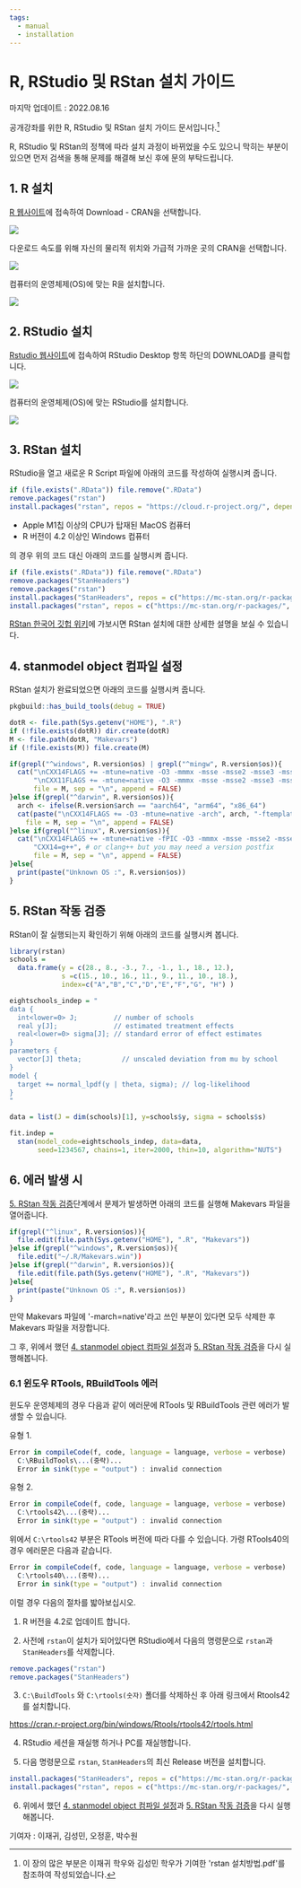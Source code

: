 ```yaml
---
tags:
  - manual
  - installation
---
```


# R, RStudio 및 RStan 설치 가이드

마지막 업데이트 : 2022.08.16

공개강좌를 위한 R, RStudio 및 RStan 설치 가이드 문서입니다.[^1]

[^1]: 이 장의 많은 부분은 이재귀 학우와 김성민 학우가 기여한 'rstan 설치방법.pdf'를
    참조하여 작성되었습니다.

R, RStudio 및 RStan의 정책에 따라 설치 과정이 바뀌었을 수도 있으니 
막히는 부분이 있으면 먼저 검색을 통해 문제를 해결해 보신 후에 문의 부탁드립니다.

## 1. R 설치

[R 웹사이트](https://www.r-project.org)에 접속하여 Download - CRAN을 선택합니다.

![](fig/download_cran.png)

다운로드 속도를 위해 자신의 물리적 위치와 가급적 가까운 곳의 CRAN을 선택합니다.

![](fig/nearest_cran.png)

컴퓨터의 운영체제(OS)에 맞는 R을 설치합니다.

![](fig/os_cran.png)

## 2. RStudio 설치

[Rstudio 웹사이트](https://rstudio.com/products/rstudio/download)에 접속하여 RStudio Desktop 항목 하단의 DOWNLOAD를 클릭합니다.

![](fig/download_rstudio.png)

컴퓨터의 운영체제(OS)에 맞는 RStudio를 설치합니다.

![](fig/os_rstudio.png)

## 3. RStan 설치

RStudio을 열고 새로운 R Script 파일에 아래의 코드를 작성하여 실행시켜 줍니다.

```r
if (file.exists(".RData")) file.remove(".RData")
remove.packages("rstan")
install.packages("rstan", repos = "https://cloud.r-project.org/", dependencies = TRUE)
```

- Apple M1칩 이상의 CPU가 탑재된 MacOS 컴퓨터
- R 버전이 4.2 이상인 Windows 컴퓨터

의 경우 위의 코드 대신 아래의 코드를 실행시켜 줍니다.

```r
if (file.exists(".RData")) file.remove(".RData")
remove.packages("StanHeaders")
remove.packages("rstan")
install.packages("StanHeaders", repos = c("https://mc-stan.org/r-packages/", getOption("repos")))
install.packages("rstan", repos = c("https://mc-stan.org/r-packages/", getOption("repos")))
```

[RStan 한국어 깃헙 위키](https://github.com/stan-dev/rstan/wiki/RStan-Getting-Started-(%ED%95%9C%EA%B5%AD%EC%96%B4))에 가보시면 RStan 설치에 대한 상세한 설명을 보실 수 있습니다. 

## 4. stanmodel object 컴파일 설정

RStan 설치가 완료되었으면 아래의 코드를 실행시켜 줍니다.

```r
pkgbuild::has_build_tools(debug = TRUE)

dotR <- file.path(Sys.getenv("HOME"), ".R")
if (!file.exists(dotR)) dir.create(dotR)
M <- file.path(dotR, "Makevars")
if (!file.exists(M)) file.create(M)

if(grepl("^windows", R.version$os) | grepl("^mingw", R.version$os)){
  cat("\nCXX14FLAGS += -mtune=native -O3 -mmmx -msse -msse2 -msse3 -mssse3 -msse4.1 -msse4.2",
      "\nCXX11FLAGS += -mtune=native -O3 -mmmx -msse -msse2 -msse3 -mssse3 -msse4.1 -msse4.2",
      file = M, sep = "\n", append = FALSE)
}else if(grepl("^darwin", R.version$os)){
  arch <- ifelse(R.version$arch == "aarch64", "arm64", "x86_64")
  cat(paste("\nCXX14FLAGS += -O3 -mtune=native -arch", arch, "-ftemplate-depth-256"),
    file = M, sep = "\n", append = FALSE)
}else if(grepl("^linux", R.version$os)){
  cat("\nCXX14FLAGS += -mtune=native -fPIC -O3 -mmmx -msse -msse2 -msse3 -mssse3 -msse4.1 -msse4.2",
      "CXX14=g++", # or clang++ but you may need a version postfix
      file = M, sep = "\n", append = FALSE)
}else{
  print(paste("Unknown OS :", R.version$os))
}
```

## 5. RStan 작동 검증

RStan이 잘 실행되는지 확인하기 위해 아래의 코드를 실행시켜 봅니다.

```r
library(rstan)
schools = 
  data.frame(y = c(28., 8., -3., 7., -1., 1., 18., 12.), 
             s =c(15., 10., 16., 11., 9., 11., 10., 18.), 
             index=c("A","B","C","D","E","F","G", "H") )

eightschools_indep = "
data {
  int<lower=0> J;         // number of schools 
  real y[J];              // estimated treatment effects
  real<lower=0> sigma[J]; // standard error of effect estimates 
}
parameters {
  vector[J] theta;          // unscaled deviation from mu by school
}
model {
  target += normal_lpdf(y | theta, sigma); // log-likelihood
}
"

data = list(J = dim(schools)[1], y=schools$y, sigma = schools$s)

fit.indep = 
  stan(model_code=eightschools_indep, data=data, 
       seed=1234567, chains=1, iter=2000, thin=10, algorithm="NUTS")
```

## 6. 에러 발생 시

[5. RStan 작동 검증](https://snubayes.github.io/wiki/docs/lab/open-course/rstudio_rstan_installation_guide/#5-rstan-%EC%9E%91%EB%8F%99-%EA%B2%80%EC%A6%9D)단계에서 문제가 발생하면
아래의 코드를 실행해 Makevars 파일을 열어줍니다.

```r
if(grepl("^linux", R.version$os)){
  file.edit(file.path(Sys.getenv("HOME"), ".R", "Makevars"))
}else if(grepl("^windows", R.version$os)){
  file.edit("~/.R/Makevars.win"))
}else if(grepl("^darwin", R.version$os)){
  file.edit(file.path(Sys.getenv("HOME"), ".R", "Makevars"))
}else{
  print(paste("Unknown OS :", R.version$os))
}
```

만약 Makevars 파일에 '-march=native'라고 쓰인 부분이 있다면 모두 삭제한 후 Makevars 파일을 저장합니다.

그 후, 위에서 했던 [4. stanmodel object 컴파일 설정](https://snubayes.github.io/wiki/docs/lab/open-course/rstudio_rstan_installation_guide/#4-stanmodel-object-%EC%BB%B4%ED%8C%8C%EC%9D%BC-%EC%84%A4%EC%A0%95)과 [5. RStan 작동 검증](https://snubayes.github.io/wiki/docs/lab/open-course/rstudio_rstan_installation_guide/#5-rstan-%EC%9E%91%EB%8F%99-%EA%B2%80%EC%A6%9D)을 다시 실행해봅니다.

### 6.1 윈도우 RTools, RBuildTools 에러

윈도우 운영체제의 경우 다음과 같이 에러문에 RTools 및 RBuildTools 관련 에러가 발생할 수 있습니다.

유형 1.

```r
Error in compileCode(f, code, language = language, verbose = verbose) :
  C:\RBuildTools\...(중략)...
  Error in sink(type = "output") : invalid connection
```

유형 2.

```r
Error in compileCode(f, code, language = language, verbose = verbose) :
  C:\rtools42\...(중략)...
  Error in sink(type = "output") : invalid connection
```

위에서 `C:\rtools42` 부분은 RTools 버전에 따라 다를 수 있습니다. 가령 RTools40의 경우 에러문은 다음과 같습니다.

```r
Error in compileCode(f, code, language = language, verbose = verbose) :
  C:\rtools40\...(중략)...
  Error in sink(type = "output") : invalid connection
```

이럴 경우 다음의 절차를 밟아보십시오.

1. R 버전을 4.2로 업데이트 합니다.

2. 사전에 `rstan`이 설치가 되어있다면 RStudio에서 다음의 명령문으로 `rstan`과 `StanHeaders`를 삭제합니다.

```r
remove.packages("rstan")
remove.packages("StanHeaders")
```

3. `C:\BuildTools` 와 `C:\rtools(숫자)` 폴더를 삭제하신 후 아래 링크에서 Rtools42 를 설치합니다.

https://cran.r-project.org/bin/windows/Rtools/rtools42/rtools.html


4. RStudio 세션을 재실행 하거나 PC를 재실행합니다.

5. 다음 명령문으로 `rstan`, `StanHeaders`의 최신 Release 버전을 설치합니다.

```r
install.packages("StanHeaders", repos = c("https://mc-stan.org/r-packages/", getOption("repos")))
install.packages("rstan", repos = c("https://mc-stan.org/r-packages/", getOption("repos")))
```

6. 위에서 했던 [4. stanmodel object 컴파일 설정](https://snubayes.github.io/wiki/docs/lab/open-course/rstudio_rstan_installation_guide/#4-stanmodel-object-%EC%BB%B4%ED%8C%8C%EC%9D%BC-%EC%84%A4%EC%A0%95)과 [5. RStan 작동 검증](https://snubayes.github.io/wiki/docs/lab/open-course/rstudio_rstan_installation_guide/#5-rstan-%EC%9E%91%EB%8F%99-%EA%B2%80%EC%A6%9D)을 다시 실행해봅니다.


기여자 : 이재귀, 김성민, 오정훈, 박수원
